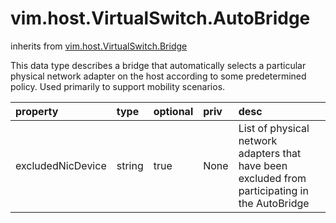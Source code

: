 vim.host.VirtualSwitch.AutoBridge
=================================
inherits from [vim.host.VirtualSwitch.Bridge](docs/vim.host.VirtualSwitch.Bridge.md)


This data type describes a bridge that automatically selects   a particular physical network adapter on the host   according to some predetermined policy.  Used primarily to support mobility   scenarios.

| property | type | optional | priv | desc |
|:---------|:-----|:---------|:-----|:-----|
| excludedNicDevice | string | true | None | List of physical network adapters that have been excluded from   participating in the AutoBridge |


